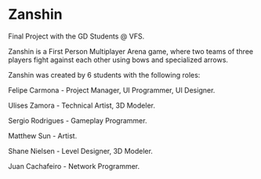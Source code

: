 # Zanshin
Final Project with the GD Students @ VFS.

Zanshin is a First Person Multiplayer Arena game, where two teams of three players fight against each other using bows and 
specialized arrows.
  
Zanshin was created by 6 students with the following roles:
  
Felipe Carmona - Project Manager, UI Programmer, UI Designer.

Ulises Zamora - Technical Artist, 3D Modeler.

Sergio Rodrigues - Gameplay Programmer.

Matthew Sun - Artist.

Shane Nielsen - Level Designer, 3D Modeler.

Juan Cachafeiro - Network Programmer.
  

